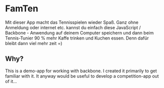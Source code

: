 FamTen
=============

Mit dieser App macht das Tennisspielen wieder Spaß. Ganz ohne Anmeldung oder internet etc. kannst du einfach diese JavaScript / Backbone - Anwendung auf deinem Computer speichern und dann beim Tennis-Tunier 90 % mehr Kaffe trinken und Kuchen essen. Denn dafür bleibt dann viel mehr zeit =)

Why?
------------

This is a demo-app for working with backbone. I created it primarily to get familiar with it. It anyway would be useful to develop a competition-app out of it...
